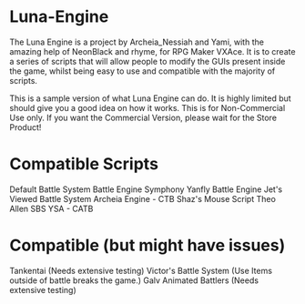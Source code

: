 Luna-Engine
===========

The Luna Engine is a project by Archeia_Nessiah and Yami, with the amazing help of NeonBlack and rhyme, for RPG Maker VXAce. It is to create a series of scripts that will allow people to modify the GUIs present inside the game, whilst being easy to use and compatible with the majority of scripts. 

This is a sample version of what Luna Engine can do. It is highly limited but should give you a good idea on how it works.
This is for Non-Commercial Use only. If you want the Commercial Version, please wait for the Store Product!

Compatible Scripts
===========
Default Battle System
Battle Engine Symphony
Yanfly Battle Engine
Jet's Viewed Battle System
Archeia Engine - CTB
Shaz's Mouse Script
Theo Allen SBS 
YSA - CATB 

Compatible (but might have issues)
===========
Tankentai (Needs extensive testing)
Victor's Battle System (Use Items outside of battle breaks the game.)
Galv Animated Battlers (Needs extensive testing)